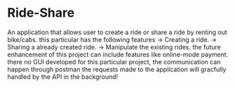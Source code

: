# Ride-Share 
An application that allows user to create a ride or share a ride by renting out bike/cabs.
this particular has the following features
  -> Creating a ride.
  -> Sharing a already created ride.
  -> Manipulate the existing rides.
  the future enhancement of this project can include features like online-mode payment.
  there no GUI developed for this particular project, the communication can happen through postman the requests
  made to the application will gracfully handled by the API in the background!
  
